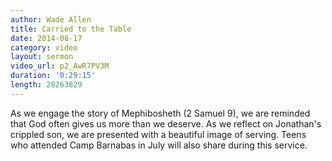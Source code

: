 ```yaml
---
author: Wade Allen
title: Carried to the Table
date: 2014-08-17
category: video
layout: sermon
video_url: p2_AwR7PV3M
duration: '0:29:15'
length: 28263829
---
```


As we engage the story of Mephibosheth (2 Samuel 9), we are reminded that God often gives us more than we deserve. As we reflect on Jonathan's crippled son, we are presented with a beautiful image of serving. Teens who attended Camp Barnabas in July will also share during this service.
